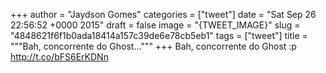 
+++
author = "Jaydson Gomes"
categories = ["tweet"]
date = "Sat Sep 26 22:56:52 +0000 2015"
draft = false
image = "{TWEET_IMAGE}"
slug = "4848621f6f1b0ada18414a157c39de6e78cb5eb1"
tags = ["tweet"]
title = """Bah, concorrente do Ghost..."""
+++
Bah, concorrente do Ghost :p http://t.co/bFS6ErKDNn
